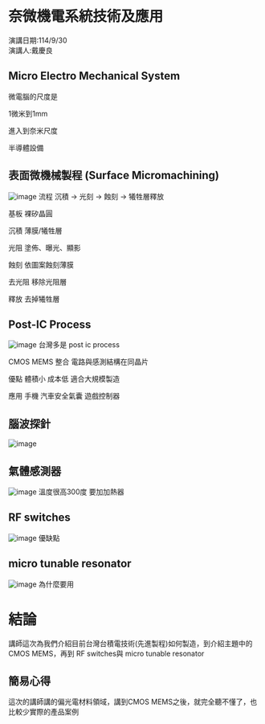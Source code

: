 # 奈微機電系統技術及應用
演講日期:114/9/30\
演講人:戴慶良

## Micro Electro Mechanical System
微電腦的尺度是

1微米到1mm

進入到奈米尺度

半導體設備

## 表面微機械製程 (Surface Micromachining)
 ![image](https://github.com/p257416000/114_1_seminar/blob/main/9-30/IMG_20250930_133826.jpg)
流程 沉積 -> 光刻 -> 蝕刻 -> 犧牲層釋放

基板 裸矽晶圓

沉積 薄膜/犧牲層

光阻 塗佈、曝光、顯影

蝕刻 依圖案蝕刻薄膜

去光阻 移除光阻層

釋放 去掉犧牲層




## Post-IC Process
 ![image](https://github.com/p257416000/114_1_seminar/blob/main/9-30/IMG_20250930_134734.jpg)
台灣多是 post ic process



CMOS  MEMS 整合 電路與感測結構在同晶片

優點 體積小 成本低 適合大規模製造

應用 手機 汽車安全氣囊 遊戲控制器


## 腦波探針
![image](https://github.com/p257416000/114_1_seminar/blob/main/9-30/IMG_20250930_140340.jpg)
 

## 氣體感測器 
![image](https://github.com/p257416000/114_1_seminar/blob/main/9-30/IMG_20250930_140417.jpg)
溫度很高300度 要加加熱器

 

## RF switches
![image](https://github.com/p257416000/114_1_seminar/blob/main/9-30/IMG_20250930_140733.jpg)
優缺點
## micro tunable resonator

![image](https://github.com/p257416000/114_1_seminar/blob/main/9-30/IMG_20250930_143537.jpg)
為什麼要用
# 結論
講師這次為我們介紹目前台灣台積電技術(先進製程)如何製造，到介紹主題中的CMOS MEMS，再到 RF switches與 micro tunable resonator
## 簡易心得
這次的講師講的偏光電材料領域，講到CMOS MEMS之後，就完全聽不懂了，也比較少實際的產品案例

